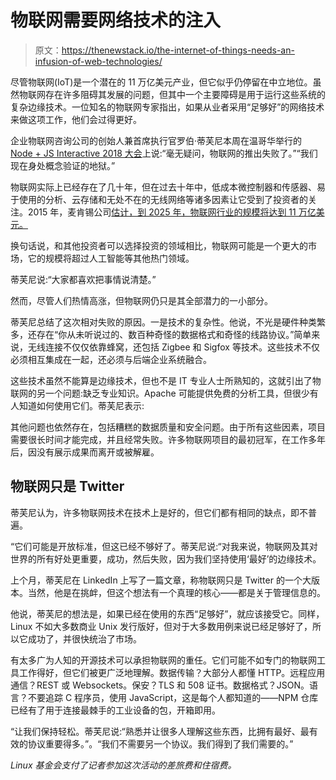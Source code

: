 # 物联网需要网络技术的注入

> 原文：<https://thenewstack.io/the-internet-of-things-needs-an-infusion-of-web-technologies/>

尽管物联网(IoT)是一个潜在的 11 万亿美元产业，但它似乎仍停留在中立地位。虽然物联网存在许多阻碍其发展的问题，但其中一个主要障碍是用于运行这些系统的复杂边缘技术。一位知名的物联网专家指出，如果从业者采用“足够好”的网络技术来做这项工作，他们会过得更好。

企业物联网咨询公司的创始人兼首席执行官罗伯·蒂芙尼本周在温哥华举行的 [Node + JS Interactive 2018 大会](https://events.linuxfoundation.org/events/node-js-interactive-2018/)上说:“毫无疑问，物联网的推出失败了。”“我们现在身处概念验证的地狱。”

物联网实际上已经存在了几十年，但在过去十年中，低成本微控制器和传感器、易于使用的分析、云存储和无处不在的无线网络等诸多因素让它受到了投资者的关注。2015 年，麦肯锡公司[估计，到 2025 年，物联网行业的规模将达到 11 万亿美元。](https://www.mckinsey.com/mgi/overview/in-the-news/by-2025-internet-of-things-applications-could-have-11-trillion-impact)

换句话说，和其他投资者可以选择投资的领域相比，物联网可能是一个更大的市场，它的规模将超过人工智能等其他热门领域。

蒂芙尼说:“大家都喜欢把事情说清楚。”

然而，尽管人们热情高涨，但物联网仍只是其全部潜力的一小部分。

蒂芙尼总结了这次相对失败的原因。一是技术的复杂性。他说，不光是硬件种类繁多，还存在“你从未听说过的、数百种奇怪的数据格式和奇怪的线路协议。”简单来说，无线连接不仅仅依靠蜂窝，还包括 Zigbee 和 Sigfox 等技术。这些技术不仅必须相互集成在一起，还必须与后端企业系统融合。

这些技术虽然不能算是边缘技术，但也不是 IT 专业人士所熟知的，这就引出了物联网的另一个问题:缺乏专业知识。Apache 可能提供免费的分析工具，但很少有人知道如何使用它们。蒂芙尼表示:

其他问题也依然存在，包括糟糕的数据质量和安全问题。由于所有这些因素，项目需要很长时间才能完成，并且经常失败。许多物联网项目的最初冠军，在工作多年后，因没有展示成果而离开或被解雇。

## 物联网只是 Twitter

蒂芙尼认为，许多物联网技术在技术上是好的，但它们都有相同的缺点，即不普遍。

“它们可能是开放标准，但这已经不够好了。蒂芙尼说:“对我来说，物联网及其对世界的所有好处更重要，成功，然后失败，因为我们坚持使用‘最好’的边缘技术。

上个月，蒂芙尼在 LinkedIn 上写了一篇文章，称物联网只是 Twitter 的一个大版本。当然，他是在挑衅，但这个想法有一个真理的核心——都是关于管理信息的。

他说，蒂芙尼的想法是，如果已经在使用的东西“足够好”，就应该接受它。同样，Linux 不如大多数商业 Unix 发行版好，但对于大多数用例来说已经足够好了，所以它成功了，并很快统治了市场。

有太多广为人知的开源技术可以承担物联网的重任。它们可能不如专门的物联网工具工作得好，但它们被更广泛地理解。数据传输？大部分人都懂 HTTP。远程应用通信？REST 或 Websockets。保安？TLS 和 508 证书。数据格式？JSON。语言？不要追踪 C 程序员，使用 JavaScript，这是每个人都知道的——NPM 仓库已经有了用于连接最棘手的工业设备的包，开箱即用。

“让我们保持轻松。蒂芙尼说:“熟悉并让很多人理解这些东西，比拥有最好、最有效的协议重要得多。”。“我们不需要另一个协议。我们得到了我们需要的。”

*Linux 基金会支付了记者参加这次活动的差旅费和住宿费。*

<svg xmlns:xlink="http://www.w3.org/1999/xlink" viewBox="0 0 68 31" version="1.1"><title>Group</title> <desc>Created with Sketch.</desc></svg>
